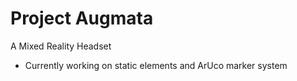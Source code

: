 # Project Augmata

A Mixed Reality Headset

* Currently working on static elements and ArUco marker system
